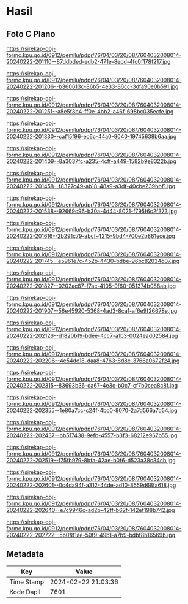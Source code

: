 # Hasil

## Foto C Plano

https://sirekap-obj-formc.kpu.go.id/0912/pemilu/pdpr/76/04/03/20/08/7604032008014-20240222-201110--87ddbded-edb2-471e-8ecd-4fc0f178f217.jpg

https://sirekap-obj-formc.kpu.go.id/0912/pemilu/pdpr/76/04/03/20/08/7604032008014-20240222-201206--b360613c-86b5-4e33-86cc-3dfa90e0b591.jpg

https://sirekap-obj-formc.kpu.go.id/0912/pemilu/pdpr/76/04/03/20/08/7604032008014-20240222-201251--a8e5f3b4-ff0e-4bb2-a46f-698bc035ecfe.jpg

https://sirekap-obj-formc.kpu.go.id/0912/pemilu/pdpr/76/04/03/20/08/7604032008014-20240222-201330--caf15f96-ec6c-44a0-9040-19745638b6aa.jpg

https://sirekap-obj-formc.kpu.go.id/0912/pemilu/pdpr/76/04/03/20/08/7604032008014-20240222-201409--8a3037fc-a235-4cff-a449-1582b9e8322b.jpg

https://sirekap-obj-formc.kpu.go.id/0912/pemilu/pdpr/76/04/03/20/08/7604032008014-20240222-201458--f8327c49-ab18-48a9-a3df-40cbe239bbf1.jpg

https://sirekap-obj-formc.kpu.go.id/0912/pemilu/pdpr/76/04/03/20/08/7604032008014-20240222-201538--92669c96-b30a-4d44-8021-f795f6c2f373.jpg

https://sirekap-obj-formc.kpu.go.id/0912/pemilu/pdpr/76/04/03/20/08/7604032008014-20240222-201616--2b291c79-abcf-4215-9bd4-700e2b861ece.jpg

https://sirekap-obj-formc.kpu.go.id/0912/pemilu/pdpr/76/04/03/20/08/7604032008014-20240222-201745--e5961e7c-452b-4430-bdbe-96bc82034d07.jpg

https://sirekap-obj-formc.kpu.go.id/0912/pemilu/pdpr/76/04/03/20/08/7604032008014-20240222-201827--0202ac87-f7ac-4105-9f60-051374b088ab.jpg

https://sirekap-obj-formc.kpu.go.id/0912/pemilu/pdpr/76/04/03/20/08/7604032008014-20240222-201907--56e45920-5368-4ad3-8ca1-af6e9f26678e.jpg

https://sirekap-obj-formc.kpu.go.id/0912/pemilu/pdpr/76/04/03/20/08/7604032008014-20240222-202126--d1820b19-bdee-4cc7-a1b3-0024ead02584.jpg

https://sirekap-obj-formc.kpu.go.id/0912/pemilu/pdpr/76/04/03/20/08/7604032008014-20240222-202206--4e54dc18-daa8-4763-8d8c-3766a0672f24.jpg

https://sirekap-obj-formc.kpu.go.id/0912/pemilu/pdpr/76/04/03/20/08/7604032008014-20240222-202315--83693b36-da67-4e3c-b0c7-cf7b0cea8c8f.jpg

https://sirekap-obj-formc.kpu.go.id/0912/pemilu/pdpr/76/04/03/20/08/7604032008014-20240222-202355--1e80a7cc-c24f-4bc0-8070-2a7d566a7d54.jpg

https://sirekap-obj-formc.kpu.go.id/0912/pemilu/pdpr/76/04/03/20/08/7604032008014-20240222-202437--bb517438-9efb-4557-b3f3-68212e967b55.jpg

https://sirekap-obj-formc.kpu.go.id/0912/pemilu/pdpr/76/04/03/20/08/7604032008014-20240222-202519--f75fb979-8bfa-42ae-b0f6-d523a38c34cb.jpg

https://sirekap-obj-formc.kpu.go.id/0912/pemilu/pdpr/76/04/03/20/08/7604032008014-20240222-202601--0c4da94f-a312-44de-ad10-8559d68fa618.jpg

https://sirekap-obj-formc.kpu.go.id/0912/pemilu/pdpr/76/04/03/20/08/7604032008014-20240222-202640--e7c9946c-ad2b-42ff-b62f-142ef198b742.jpg

https://sirekap-obj-formc.kpu.go.id/0912/pemilu/pdpr/76/04/03/20/08/7604032008014-20240222-202722--5b0f81ae-50f9-49b1-a7b9-bdbf8b16569b.jpg


## Metadata

| Key        | Value               |
| ---------- | ------------------- |
| Time Stamp | 2024-02-22 21:03:36 |
| Kode Dapil | 7601                |



